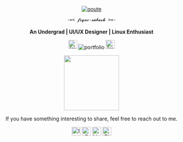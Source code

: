 <!-- [![Typing SVG](https://readme-typing-svg.herokuapp.com/?color=00bfbf&size=35&center=true&vCenter=true&width=1200&duration=1400&lines=Hi+%26;+welcome;I'm+Subash;)](https://git.io/typing-svg) -->

<p align="center">
  <a href="https://fontmeme.com/pixel-fonts/">
    <img src="https://fontmeme.com/permalink/251015/ffe011ca0e1d7433ce434ce5370b1341.png" alt="qoute" border="0">
  </a>
</p>

<p align="center">
  <code>-=< 𝓯𝓻𝓰𝓷𝓬-𝓼𝓾𝓫𝓪𝓼𝓱 >=-</code>
  <br> <br>
  <b>An Undergrad | UI/UX Designer | Linux Enthusiast</b>
</p>

<p align="center">
  <sub><sup><img src="https://raw.githubusercontent.com/Tarikul-Islam-Anik/Telegram-Animated-Emojis/main/Activity/Sparkles.webp" alt="Sparkles" width="24" height="24"/></sup></sub>
  <a href="https://www.subashlamatamang.com.np" target="_blank" style="text-decoration:none">
    <img src="https://img.shields.io/badge/portfolio-000000?style=for-the-badge&logoColor=D9E0EE" alt="portfolio">
  </a>
  <sub><sup><img src="https://raw.githubusercontent.com/Tarikul-Islam-Anik/Telegram-Animated-Emojis/main/Activity/Sparkles.webp" alt="Sparkles" width="24" height="24"/></sup></sub>
</p>

<p align="center">
  <img src="https://github-readme-stats.vercel.app/api/top-langs/?username=frgnc-subash&layout=compact&langs_count=6&theme=radical&title_color=00bfbf&text_color=ffffff&bg_color=000000&hide_border=true" height="150" />
</p>

<p align="center"> If you have something interesting to share, feel free to reach out to me.</p>

<p align="center">
  <a href="https://www.instagram.com/frgnc.subash" target="_blank" style="text-decoration:none">
    <img src="https://img.shields.io/badge/Instagram-000000?style=for-the-badge&logoColor=000000" height="24" alt="Instagram"/>
  </a>
  <a href="mailto:axosis.social357@gmail.com" target="_blank" style="text-decoration:none">
    <img src="https://img.shields.io/badge/Gmail-000000?style=for-the-badge&logoColor=000000" height="24" alt="Gmail"/>
  </a>
  <a href="https://www.linkedin.com/in/subash-lama-tamang-89257a320/" target="_blank" style="text-decoration:none">
    <img src="https://img.shields.io/badge/LinkedIn-000000?style=for-the-badge&logoColor=000000" height="24" alt="LinkedIn"/>
  </a>
  <a href="https://discord.com/users/1089508028602122270" target="_blank" style="text-decoration:none">
    <img src="https://img.shields.io/badge/Discord-000000?style=for-the-badge&logoColor=000000" height="24" alt="Discord"/>
  </a>
</p>

<!-- <p align="center">
  <img src="https://raw.githubusercontent.com/frgnc-subash/frgnc-subash/output/snake.svg" alt="Snake animation"/>
</p> -->
